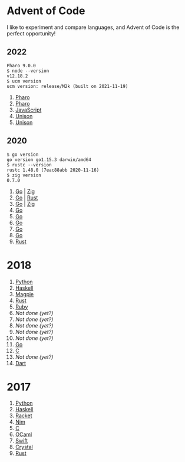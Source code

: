# Advent of Code

I like to experiment and compare languages, and Advent of Code is the perfect opportunity!

## 2022

```
Pharo 9.0.0
$ node --version
v12.18.2
$ ucm version
ucm version: release/M2k (built on 2021-11-19)
```

1. [Pharo](https://github.com/tcard/advent/tree/main/2022/Advent-2022-1)
2. [Pharo](https://github.com/tcard/advent/tree/main/2022/Advent-2022-2)
3. [JavaScript](https://github.com/tcard/advent/tree/main/2022/Advent-2022-3)
4. [Unison](https://github.com/tcard/advent/tree/main/2022/Advent-2022-4)
5. [Unison](https://github.com/tcard/advent/tree/main/2022/Advent-2022-5)

## 2020

```
$ go version
go version go1.15.3 darwin/amd64
$ rustc --version
rustc 1.48.0 (7eac88abb 2020-11-16)
$ zig version
0.7.0
```

1. [Go](https://github.com/tcard/advent/tree/main/2020/1/go) | [Zig](https://github.com/tcard/advent/tree/main/2020/1/zig)
2. [Go](https://github.com/tcard/advent/tree/main/2020/2/go) | [Rust](https://github.com/tcard/advent/tree/main/2020/2/rust)
3. [Go](https://github.com/tcard/advent/tree/main/2020/3/go) | [Zig](https://github.com/tcard/advent/tree/main/2020/3/zig)
4. [Go](https://github.com/tcard/advent/tree/main/2020/4/go)
5. [Go](https://github.com/tcard/advent/tree/main/2020/5/go)
6. [Go](https://github.com/tcard/advent/tree/main/2020/6/go)
7. [Go](https://github.com/tcard/advent/tree/main/2020/7/go)
8. [Go](https://github.com/tcard/advent/tree/main/2020/8/go)
9. [Rust](https://github.com/tcard/advent/tree/main/2020/9/rust)

# 2018

1. [Python](https://github.com/tcard/advent/tree/main/2018/1)
2. [Haskell](https://github.com/tcard/advent/tree/main/2018/2)
3. [Magpie](https://github.com/tcard/advent/tree/main/2018/3)
4. [Rust](https://github.com/tcard/advent/tree/main/2018/4)
5. [Ruby](https://github.com/tcard/advent/tree/main/2018/5)
6. _Not done (yet?)_
7. _Not done (yet?)_
8. _Not done (yet?)_
9. _Not done (yet?)_
10. _Not done (yet?)_
11. [Go](https://github.com/tcard/advent/tree/main/2018/11)
12. [C](https://github.com/tcard/advent/tree/main/2018/12)
13. _Not done (yet?)_
14. [Dart](https://github.com/tcard/advent/tree/main/2018/14)

# 2017

1. [Python](https://github.com/tcard/advent/tree/main/2017/1)
2. [Haskell](https://github.com/tcard/advent/tree/main/2017/2)
3. [Racket](https://github.com/tcard/advent/tree/main/2017/3)
4. [Nim](https://github.com/tcard/advent/tree/main/2017/4)
5. [C](https://github.com/tcard/advent/tree/main/2017/5)
6. [OCaml](https://github.com/tcard/advent/tree/main/2017/6)
7. [Swift](https://github.com/tcard/advent/tree/main/2017/7)
8. [Crystal](https://github.com/tcard/advent/tree/main/2017/8)
9. [Rust](https://github.com/tcard/advent/tree/main/2017/9)
